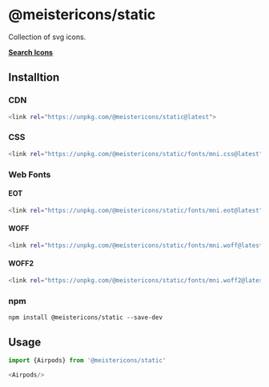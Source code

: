 # @meistericons/static

Collection of svg icons.

[**Search Icons**](https://meistericons.com)

## Installtion

### CDN

```bash
<link rel="https://unpkg.com/@meistericons/static@latest">
```

### CSS

```bash
<link rel="https://unpkg.com/@meistericons/static/fonts/mni.css@latest">
```

### Web Fonts

#### EOT

```bash
<link rel="https://unpkg.com/@meistericons/static/fonts/mni.eot@latest">
```

#### WOFF
```bash
<link rel="https://unpkg.com/@meistericons/static/fonts/mni.woff@latest">
```

#### WOFF2

```bash
<link rel="https://unpkg.com/@meistericons/static/fonts/mni.woff2@latest">
```



### npm

```npm
npm install @meistericons/static --save-dev
```

## Usage

```js
import {Airpods} from '@meistericons/static'

<Airpods/>
```

